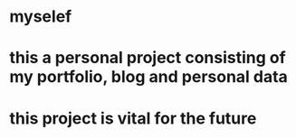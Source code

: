 # myselef
# this a personal project consisting of my portfolio, blog and personal data
# this project is vital for the future
